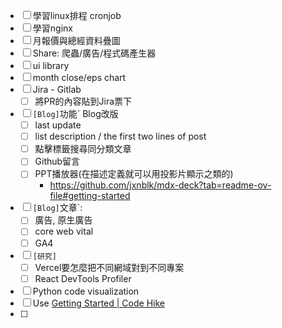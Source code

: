 * [ ] 學習linux排程 cronjob
* [ ] 學習nginx
* [ ] 月報價與總經資料疊圖
* [ ] Share: 爬蟲/廣告/程式碼產生器
* [ ] ui library
* [ ] month close/eps chart
* [ ] Jira - Gitlab
	* [ ] 將PR的內容貼到Jira票下
* [ ] `[Blog]`功能` Blog改版
	* [ ] last update
	* [ ] list description / the first two lines of post
	* [ ]  點擊標籤搜尋同分類文章
	* [ ]  Github留言
	* [ ]  PPT播放器(在描述定義就可以用投影片顯示之類的)
		*  https://github.com/jxnblk/mdx-deck?tab=readme-ov-file#getting-started
* [ ] `[Blog]`文章`: 
	* [ ] 廣告, 原生廣告
	* [ ] core web vital
	* [ ] GA4
* [ ] `[研究]`
	* [ ] Vercel要怎麼把不同網域對到不同專案
	* [ ] React DevTools Profiler
* [ ] Python code visualization
* [ ] Use [Getting Started | Code Hike](https://codehike.org/docs)
* [ ] 